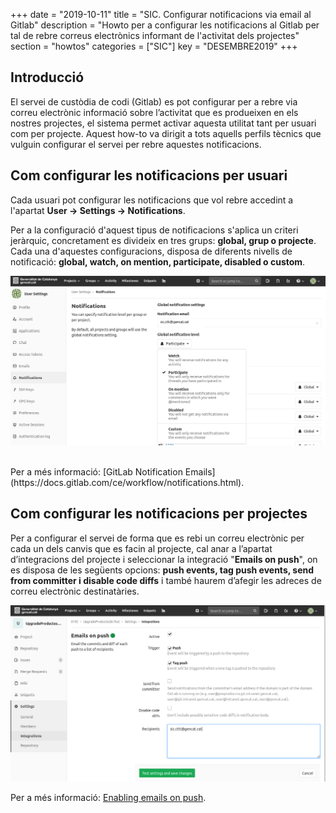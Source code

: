 +++
date        = "2019-10-11"
title       = "SIC. Configurar notificacions via email al Gitlab"
description = "Howto per a configurar les notificacions al Gitlab per tal de rebre correus electrònics informant de l'activitat dels projectes"
section     = "howtos"
categories  = ["SIC"]
key         = "DESEMBRE2019"
+++

## Introducció

El servei de custòdia de codi (Gitlab) es pot configurar per a rebre via correu electrònic informació sobre l’activitat que es produeixen en els nostres projectes, el sistema permet activar aquesta utilitat tant per usuari com per projecte. Aquest how-to va dirigit a tots aquells perfils tècnics que vulguin configurar el servei per rebre aquestes notificacions.

## Com configurar les notificacions per usuari

Cada usuari pot configurar les notificacions que vol rebre accedint a l'apartat **User -> Settings -> Notifications**.  

Per a la configuració d'aquest tipus de notificacions s'aplica un criteri jeràrquic, concretament es divideix en tres grups: **global, grup o projecte**. Cada una d'aquestes configuracions, disposa de diferents nivells de notificació: **global, watch, on mention, participate, disabled o custom**.

![Notificacions Usuari](/related/sic/userNotifications.png)

<br/>
Per a més informació: [GitLab Notification Emails](https://docs.gitlab.com/ce/workflow/notifications.html).

## Com configurar les notificacions per projectes

Per a configurar el servei de forma que es rebi un correu electrònic per cada un dels canvis que es facin al projecte, cal anar a l’apartat d’integracions del projecte i seleccionar la integració "**Emails on push**", on es disposa de les següents opcions: **push events, tag push events, send from committer i disable code diffs** i també haurem d’afegir les adreces de correu electrònic destinatàries.

![Notificacions Projecte](/related/sic/projectNotifications.png)

Per a més informació: [Enabling emails on push](https://docs.gitlab.com/ee/user/project/integrations/emails_on_push.html).
